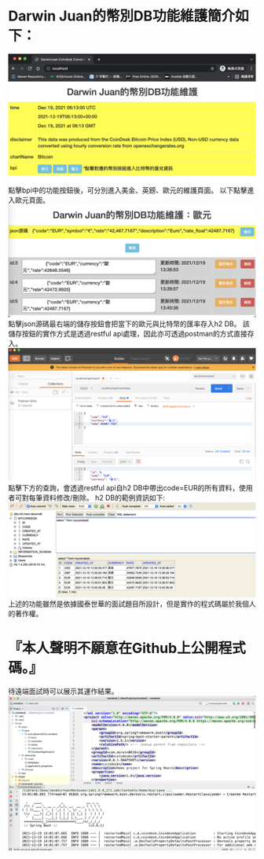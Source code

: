 # Darwin Juan的幣別DB功能維護簡介如下：
![index](https://github.com/darwin0616/DarwinCoindesk/raw/main/index.png)
點擊bpi中的功能按鈕後，可分別進入美金、英鎊、歐元的維護頁面。
以下點擊進入歐元頁面。
![index](https://github.com/darwin0616/DarwinCoindesk/raw/main/eur.png)
點擊json源碼最右端的儲存按鈕會把當下的歐元與比特幣的匯率存入h2 DB。
該儲存按鈕的實作方式是透過restful api處理，因此亦可透過postman的方式直接存入。
![index](https://github.com/darwin0616/DarwinCoindesk/raw/main/postman.png)
點擊下方的查詢，會透過restful api自h2 DB中帶出code=EUR的所有資料，使用者可對每筆資料修改/刪除。
h2 DB的範例資訊如下:
![index](https://github.com/darwin0616/DarwinCoindesk/raw/main/h2.png)
上述的功能雖然是依據國泰世華的面試題目所設計，但是實作的程式碼屬於我個人的著作權。
# 『本人聲明不願意在Github上公開程式碼。』
待遠端面試時可以展示其運作結果。
![index](https://github.com/darwin0616/DarwinCoindesk/raw/main/intellij-springboot.png)
